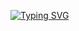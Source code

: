 [![Typing SVG](https://readme-typing-svg.herokuapp.com?color=%2336BCF7&lines=Hi!+I`m+Soloviev+Ivan+;3D+Artist,+Unity+Enjoyer.;:3)](https://git.io/typing-svg)